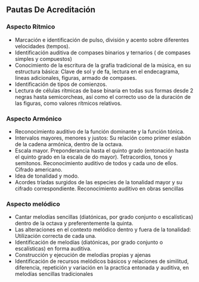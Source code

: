 ## Pautas De Acreditación
### Aspecto Rítmico

- Marcación e identificación de pulso, división y acento sobre diferentes velocidades (tempos).
- Identificación auditiva de compases binarios y ternarios ( de compases simples y compuestos)
- Conocimiento de la escritura de la grafía tradicional de la música, en su estructura básica: Clave de sol y de fa, lectura en el endecagrama, lineas adicionales, figuras, armado de compases.
- Identificación de tipos de comienzos.
- Lectura de células rítmicas de base binaria en todas sus formas desde 2 negras hasta semicorcheas, así como el correcto uso de la duración de las figuras, como valores rítmicos relativos.

### Aspecto Armónico

- Reconocimiento auditivo de la función dominante y la función tónica.
- Intervalos mayores, menores y justos: Su relación como primer eslabón de la cadena armónica, dentro de la octava.
- Escala mayor. Preponderancia hasta el quinto grado (entonación hasta el quinto grado en la escala de do mayor). Tetracordios, tonos y semitonos. Reconocimiento auditivo de todos y cada uno de ellos. Cifrado americano.
- Idea de tonalidad y modo.
- Acordes tríadas surgidos de las especies de la tonalidad mayor y su cifrado correspondiente. Reconocimiento auditivo en obras sencillas

### Aspecto melódico
- Cantar melodías sencillas (diatónicas, por grado conjunto o escalísticas) dentro de la octava y preferentemente la quinta.
- Las alteraciones en el contexto melódico dentro y fuera de la tonalidad: Utilización correcta de cada una.
- Identificación de melodías (diatónicas, por grado conjunto o escalísticas) en forma auditiva.
- Construcción y ejecución de melodías propias y ajenas 
- Identificación de recursos melódicos básicos y relaciones de similitud, diferencia, repetición y variación en la practica entonada y auditiva, en melodías sencillas tradicionales
